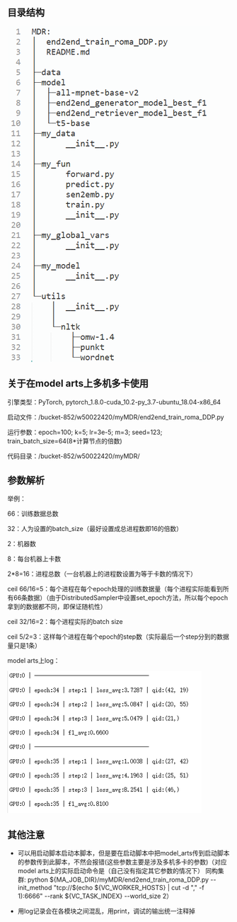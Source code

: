 ## 目录结构

 ![MDR目录结构](README.assets/MDR目录结构.png)



## 关于在model arts上多机多卡使用

引擎类型：PyTorch, pytorch_1.8.0-cuda_10.2-py_3.7-ubuntu_18.04-x86_64

启动文件：/bucket-852/w50022420/myMDR/end2end_train_roma_DDP.py

运行参数：epoch=100; k=5; lr=3e-5; m=3; seed=123; train_batch_size=64(8*计算节点的倍数)

代码目录：/bucket-852/w50022420/myMDR/



## 参数解析

举例：

66：训练数据总数          

32：人为设置的batch_size（最好设置成总进程数即16的倍数） 

2：机器数                 

8：每台机器上卡数         

2*8=16：进程总数（一台机器上的进程数设置为等于卡数的情况下）



ceil 66/16=5：每个进程在每个epoch处理的训练数据量（每个进程实际能看到所有66条数据）（由于DistributedSampler中设置set_epoch方法，所以每个epoch拿到的数据都不同，即保证随机性）

ceil 32/16=2：每个进程实际的batch size



ceil 5/2=3：这样每个进程在每个epoch的step数（实际最后一个step分到的数据量只是1条）



model arts上log：

 ![end2end_log输出](README.assets/end2end_log输出.png)



## 其他注意

- 可以用启动脚本启动本脚本，但是要在启动脚本中把model_arts传到启动脚本的参数传到此脚本，不然会报错(这些参数主要是涉及多机多卡的参数)（对应model arts上的实际启动命令是（自己没有指定其它参数的情况下） 同构集群: python ${MA_JOB_DIR}/myMDR/end2end_train_roma_DDP.py --init_method "tcp://$(echo ${VC_WORKER_HOSTS} | cut -d "," -f 1):6666" --rank ${VC_TASK_INDEX} --world_size 2）

- 用log记录会在各模块之间混乱，用print，调试的输出统一注释掉